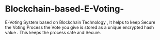 # Blockchain-based-E-Voting-
E-Voting System based on Blockchain Technology , It helps to keep Secure the Voting Process the Vote you give is stored as a unique encrypted hash value . This keeps the process safe and Secure.
